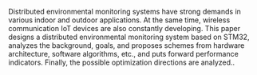 Distributed environmental monitoring systems have strong demands in various indoor and outdoor applications. At the same time, wireless communication IoT devices are also constantly developing. This paper designs a distributed environmental monitoring system based on STM32, analyzes the background, goals, and proposes schemes from hardware architecture, software algorithms, etc., and puts forward performance indicators. Finally, the possible optimization directions are analyzed..
